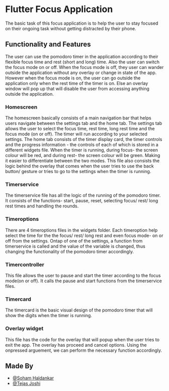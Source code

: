 
# Flutter Focus Application

The basic task of this focus application is to help the user to stay focused on their ongoing task without getting distracted by their phone.

## Functionality and Features

The user can use the pomodoro timer in the application according to their flexible focus time and rest (short and long) time.
Also the user can switch the focus mode on or off. When the focus mode is off, they user can wander outside the application without any overlay or change in state of the app.
However when the focus mode is on, the user can go outside the application only when the rest time of the timer is on. Else an overlay window will pop up that will disable the user from accessing anything outside the application. 

### Homescreen
The homescreen basically consists of a main navigation bar that helps users navigate between the settings tab and the home tab.
The settings tab allows the user to select the focus time, rest time, long rest time and the focus mode (on or off). 
The timer will run according to your selected settings.
The home tab consists of the timer display card, the timer controls and the progress information - the controls of each of which is stored in a different widgets file.
When the timer is running, during focus- the screen colour will be red, and during rest- the screen colour will be green. Making it easier to differentiate between the two modes. 
This file also consists the logic behind the overlay that comes when the user tries to use the back button/ gesture or tries to go to the settings when the timer is running.

### Timerservice
The timerservice file has all the logic of the running of the pomodoro timer. 
It consists of the functions- start, pause, reset, selecting focus/ rest/ long rest times and handling the rounds.

### Timeroptions
There are 4 timeroptions files in the widgets folder. Each timeroption help select the time for the the focus/ rest/ long rest and even focus mode- on or off from the settings. 
Ontap of one of the settings, a function from timerservice is called and the value of the variable is changed, thus changing the functionality of the pomodoro timer accordingly.

### Timercontroller
This file allows the user to pause and start the timer according to the focus mode(on or off). It calls the pause and start functions from the timerservice files.

### Timercard
The timercard is the basic visual design of the pomodoro timer that will show the digits when the timer is running.

### Overlay widget
This file has the code for the overlay that will popup when the user tries to exit the app. The overlay has proceed and cancel options. Using the onpressed arguement, we can perform the necessary function accordingly.


## Made By

- [@Soham Haldankar](https://github.com/soham-haldankar)
- [@Tejas Joshi](https://github.com/SKYHAWK993)

